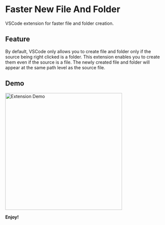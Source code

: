 # Faster New File And Folder

VSCode extension for faster file and folder creation.

## Feature

By default, VSCode only allows you to create file and folder only if the source being right clicked is a folder. This extension enables you to create them even if the source is a file. The newly created file and folder will appear at the same path level as the source file.

## Demo

<img src="https://raw.githubusercontent.com/wenfangdu/faster-new/master/images/demo.gif" alt="Extension Demo" width="370px" >

**Enjoy!**
